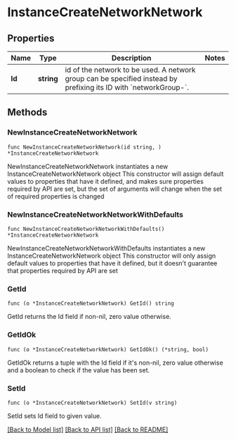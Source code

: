 # InstanceCreateNetworkNetwork

## Properties

Name | Type | Description | Notes
------------ | ------------- | ------------- | -------------
**Id** | **string** | id of the network to be used. A network group can be specified instead by prefixing its ID with &#x60;networkGroup-&#x60;. | 

## Methods

### NewInstanceCreateNetworkNetwork

`func NewInstanceCreateNetworkNetwork(id string, ) *InstanceCreateNetworkNetwork`

NewInstanceCreateNetworkNetwork instantiates a new InstanceCreateNetworkNetwork object
This constructor will assign default values to properties that have it defined,
and makes sure properties required by API are set, but the set of arguments
will change when the set of required properties is changed

### NewInstanceCreateNetworkNetworkWithDefaults

`func NewInstanceCreateNetworkNetworkWithDefaults() *InstanceCreateNetworkNetwork`

NewInstanceCreateNetworkNetworkWithDefaults instantiates a new InstanceCreateNetworkNetwork object
This constructor will only assign default values to properties that have it defined,
but it doesn't guarantee that properties required by API are set

### GetId

`func (o *InstanceCreateNetworkNetwork) GetId() string`

GetId returns the Id field if non-nil, zero value otherwise.

### GetIdOk

`func (o *InstanceCreateNetworkNetwork) GetIdOk() (*string, bool)`

GetIdOk returns a tuple with the Id field if it's non-nil, zero value otherwise
and a boolean to check if the value has been set.

### SetId

`func (o *InstanceCreateNetworkNetwork) SetId(v string)`

SetId sets Id field to given value.



[[Back to Model list]](../README.md#documentation-for-models) [[Back to API list]](../README.md#documentation-for-api-endpoints) [[Back to README]](../README.md)


